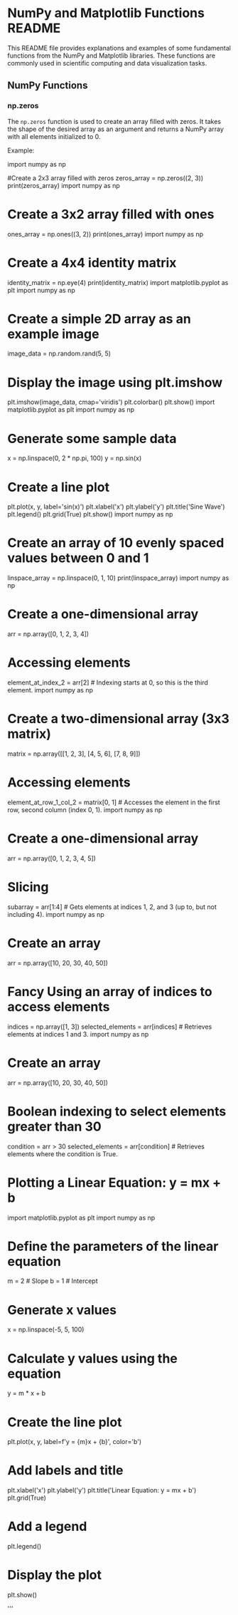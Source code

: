 # NumPy and Matplotlib Functions README

This README file provides explanations and examples of some fundamental functions from the NumPy and Matplotlib libraries. These functions are commonly used in scientific computing and data visualization tasks.

## NumPy Functions

### np.zeros

The `np.zeros` function is used to create an array filled with zeros. It takes the shape of the desired array as an argument and returns a NumPy array with all elements initialized to 0.

Example:

import numpy as np

#Create a 2x3 array filled with zeros
zeros_array = np.zeros((2, 3))
print(zeros_array)
import numpy as np

# Create a 3x2 array filled with ones
ones_array = np.ones((3, 2))
print(ones_array)
import numpy as np

# Create a 4x4 identity matrix
identity_matrix = np.eye(4)
print(identity_matrix)
import matplotlib.pyplot as plt
import numpy as np

# Create a simple 2D array as an example image
image_data = np.random.rand(5, 5)

# Display the image using plt.imshow
plt.imshow(image_data, cmap='viridis')
plt.colorbar()
plt.show()
import matplotlib.pyplot as plt
import numpy as np

# Generate some sample data
x = np.linspace(0, 2 * np.pi, 100)
y = np.sin(x)

# Create a line plot
plt.plot(x, y, label='sin(x)')
plt.xlabel('x')
plt.ylabel('y')
plt.title('Sine Wave')
plt.legend()
plt.grid(True)
plt.show()
import numpy as np

# Create an array of 10 evenly spaced values between 0 and 1
linspace_array = np.linspace(0, 1, 10)
print(linspace_array)
import numpy as np

# Create a one-dimensional array
arr = np.array([0, 1, 2, 3, 4])

# Accessing elements
element_at_index_2 = arr[2]  # Indexing starts at 0, so this is the third element.
import numpy as np

# Create a two-dimensional array (3x3 matrix)
matrix = np.array([[1, 2, 3],
                   [4, 5, 6],
                   [7, 8, 9]])

# Accessing elements
element_at_row_1_col_2 = matrix[0, 1]  # Accesses the element in the first row, second column (index 0, 1).
import numpy as np

# Create a one-dimensional array
arr = np.array([0, 1, 2, 3, 4, 5])

# Slicing
subarray = arr[1:4]  # Gets elements at indices 1, 2, and 3 (up to, but not including 4).
import numpy as np

# Create an array
arr = np.array([10, 20, 30, 40, 50])

# Fancy Using an array of indices to access elements
indices = np.array([1, 3])
selected_elements = arr[indices]  # Retrieves elements at indices 1 and 3.
import numpy as np

# Create an array
arr = np.array([10, 20, 30, 40, 50])

# Boolean indexing to select elements greater than 30
condition = arr > 30
selected_elements = arr[condition]  # Retrieves elements where the condition is True.

# Plotting a Linear Equation: y = mx + b

import matplotlib.pyplot as plt
import numpy as np

# Define the parameters of the linear equation
m = 2  # Slope
b = 1  # Intercept

# Generate x values
x = np.linspace(-5, 5, 100)

# Calculate y values using the equation
y = m * x + b

# Create the line plot
plt.plot(x, y, label=f'y = {m}x + {b}', color='b')

# Add labels and title
plt.xlabel('x')
plt.ylabel('y')
plt.title('Linear Equation: y = mx + b')
plt.grid(True)

# Add a legend
plt.legend()

# Display the plot
plt.show()

'''
